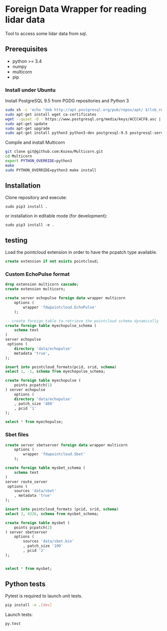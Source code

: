 # Foreign Data Wrapper for reading lidar data

Tool to access some lidar data from sql.

## Prerequisites

- python >= 3.4
- numpy
- multicorn
- pip

### Install under Ubuntu

Install PostgreSQL 9.5 from PGDG repositories and Python 3
```sh
sudo sh -c 'echo "deb http://apt.postgresql.org/pub/repos/apt/ $(lsb_release -cs)-pgdg main" > /etc/apt/sources.list.d/pgdg.list'
sudo apt-get install wget ca-certificates
wget --quiet -O - https://www.postgresql.org/media/keys/ACCC4CF8.asc | sudo apt-key add -
sudo apt-get update
sudo apt-get upgrade
sudo apt-get install python3 python3-dev postgresql-9.5 postgresql-server-dev-9.5 python3-numpy
```

Compile and install Multicorn
```sh
git clone git@github.com:Kozea/Multicorn.git
cd Multicorn
export PYTHON_OVERRIDE=python3
make
sudo PYTHON_OVERRIDE=python3 make install
```

## Installation

Clone repository and execute:

	sudo pip3 install .

or installation in editable mode (for development):

	sudo pip3 install -e .

## testing

Load  the pointcloud extension in order to have the pcpatch type available.

```sql
create extension if not exists pointcloud;
```

### Custom EchoPulse format

```sql
drop extension multicorn cascade;
create extension multicorn;

create server echopulse foreign data wrapper multicorn
    options (
        wrapper 'fdwpointcloud.EchoPulse'
    );

-- create foreign table to retrieve the pointcloud schema dynamically
create foreign table myechopulse_schema (
    schema text
)
server echopulse
 options (
    directory 'data/echopulse'
    metadata 'true',
);

insert into pointcloud_formats(pcid, srid, schema)
select 1, -1, schema from myechopulse_schema;

create foreign table myechopulse (
    points pcpatch(1)
) server echopulse
    options (
    directory 'data/echopulse'
    , patch_size '400'
    , pcid '1'
);

select * from myechopulse;
```

### Sbet files

```sql
create server sbetserver foreign data wrapper multicorn
    options (
        wrapper 'fdwpointcloud.Sbet'
    );

create foreign table mysbet_schema (
    schema text
)
server route_server
 options (
    sources 'data/sbet'
    , metadata 'true'
);

insert into pointcloud_formats (pcid, srid, schema)
select 2, 4326, schema from mysbet_schema;

create foreign table mysbet (
    points pcpatch(2)
) server sbetserver
    options (
        sources 'data/sbet.bin'
        , patch_size '100'
        , pcid '2'
);


select * from mysbet;

```


## Python tests

Pytest is required to launch unit tests.

```bash
pip install -e .[dev]
```

Launch tests:

```bash
py.test
```

